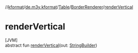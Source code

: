 //[kformat](../../../../index.md)/[de.m3y.kformat](../../index.md)/[Table](../index.md)/[BorderRenderer](index.md)/[renderVertical](render-vertical.md)

# renderVertical

[JVM]\
abstract fun [renderVertical](render-vertical.md)(out: [StringBuilder](https://kotlinlang.org/api/core/kotlin-stdlib/kotlin.text/-string-builder/index.html))